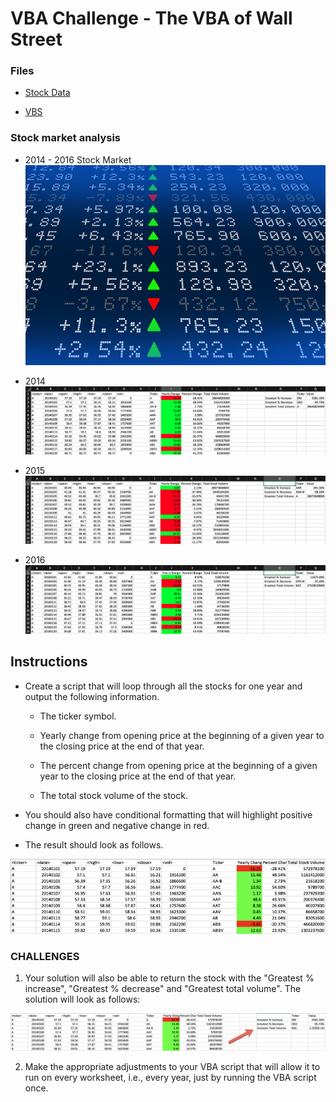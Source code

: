 # VBA Challenge - The VBA of Wall Street


### Files

* [Stock Data](Resources/Multiple_year_stock_data.xlsm) 

* [VBS](Resources/Multiple_year_stock_data.vbs) 


### Stock market analysis
* 2014 - 2016 Stock Market
![2014 Stock Market](Images/stockmarket.jpg)


* 2014
![2014 Stock Market](Images/solution_2014.png)


* 2015
![2015 Stock Market](Images/solution_2015.png)


* 2016
![2016 Stock Market](Images/solution_2016.png)

## Instructions

* Create a script that will loop through all the stocks for one year and output the following information.

  * The ticker symbol.

  * Yearly change from opening price at the beginning of a given year to the closing price at the end of that year.

  * The percent change from opening price at the beginning of a given year to the closing price at the end of that year.

  * The total stock volume of the stock.

* You should also have conditional formatting that will highlight positive change in green and negative change in red.

* The result should look as follows.

![moderate_solution](Images/moderate_solution.png)

### CHALLENGES

1. Your solution will also be able to return the stock with the "Greatest % increase", "Greatest % decrease" and "Greatest total volume". The solution will look as follows:

![hard_solution](Images/hard_solution.png)

2. Make the appropriate adjustments to your VBA script that will allow it to run on every worksheet, i.e., every year, just by running the VBA script once.


